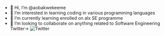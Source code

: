 - 👋 Hi, I’m @aobakwekeeme
- 👀 I’m interested in learning coding in various programming languages
- 🌱 I’m currently learning enrolled on alx SE programme
- 💞️ I’m looking to collaborate on anything related to Software Engineering
Twitter-> ![Twitter](https://img.shields.io/twitter/follow/aobakwe_keeme?style=social)

<!---
aobakwekeeme/aobakwekeeme is a ✨ special ✨ repository because its `README.md` (this file) appears on your GitHub profile.
You can click the Preview link to take a look at your changes.
--->
